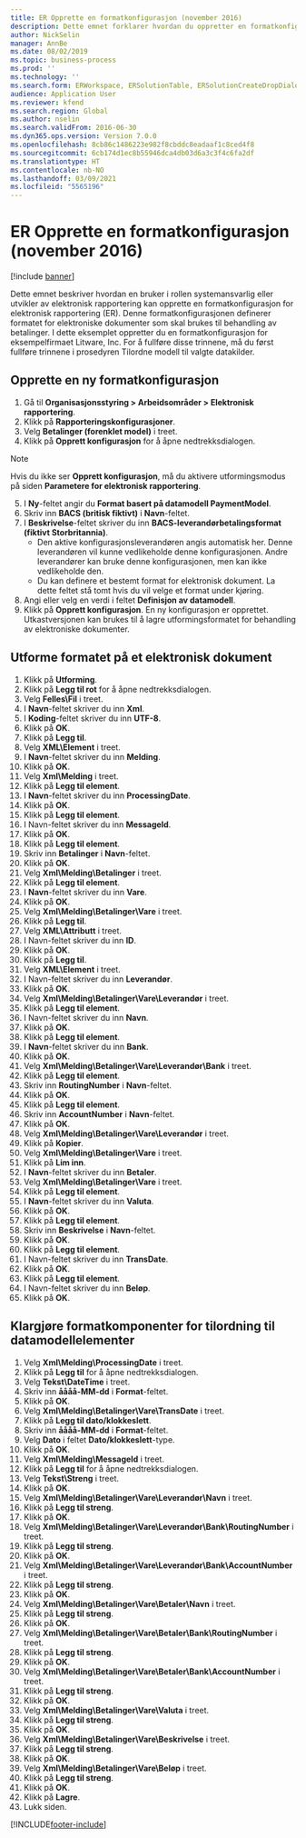 ```yaml
---
title: ER Opprette en formatkonfigurasjon (november 2016)
description: Dette emnet forklarer hvordan du oppretter en formatkonfigurasjon for elektronisk rapportering (ER).
author: NickSelin
manager: AnnBe
ms.date: 08/02/2019
ms.topic: business-process
ms.prod: ''
ms.technology: ''
ms.search.form: ERWorkspace, ERSolutionTable, ERSolutionCreateDropDialog, EROperationDesigner, ERComponentTypeDropDialog
audience: Application User
ms.reviewer: kfend
ms.search.region: Global
ms.author: nselin
ms.search.validFrom: 2016-06-30
ms.dyn365.ops.version: Version 7.0.0
ms.openlocfilehash: 8cb86c1486223e982f8cbddc8eadaaf1c8ced4f8
ms.sourcegitcommit: 6cb174d1ec8b55946dca4db03d6a3c3f4c6fa2df
ms.translationtype: HT
ms.contentlocale: nb-NO
ms.lasthandoff: 03/09/2021
ms.locfileid: "5565196"
---
```

# <a name="er-create-a-format-configuration-november-2016"></a>ER Opprette en formatkonfigurasjon (november 2016)

[!include [banner](../../includes/banner.md)]

Dette emnet beskriver hvordan en bruker i rollen systemansvarlig eller utvikler av elektronisk rapportering kan opprette en formatkonfigurasjon for elektronisk rapportering (ER). Denne formatkonfigurasjonen definerer formatet for elektroniske dokumenter som skal brukes til behandling av betalinger. I dette eksemplet oppretter du en formatkonfigurasjon for eksempelfirmaet Litware, Inc. For å fullføre disse trinnene, må du først fullføre trinnene i prosedyren Tilordne modell til valgte datakilder.


## <a name="create-a-new-format-configuration"></a>Opprette en ny formatkonfigurasjon
1. Gå til **Organisasjonsstyring > Arbeidsområder > Elektronisk rapportering**.
2. Klikk på **Rapporteringskonfigurasjoner**.
3. Velg **Betalinger (forenklet model)** i treet.
4. Klikk på **Opprett konfigurasjon** for å åpne nedtrekksdialogen.

 > [!NOTE]
 > Hvis du ikke ser **Opprett konfigurasjon**, må du aktivere utformingsmodus på siden **Parametere for elektronisk rapportering**. 
 
5. I **Ny**-feltet angir du **Format basert på datamodell PaymentModel**.
6. Skriv inn **BACS (britisk fiktivt)** i **Navn**-feltet.
7. I **Beskrivelse**-feltet skriver du inn **BACS-leverandørbetalingsformat (fiktivt Storbritannia)**.
    * Den aktive konfigurasjonsleverandøren angis automatisk her. Denne leverandøren vil kunne vedlikeholde denne konfigurasjonen. Andre leverandører kan bruke denne konfigurasjonen, men kan ikke vedlikeholde den.  
    * Du kan definere et bestemt format for elektronisk dokument. La dette feltet stå tomt hvis du vil velge et format under kjøring.  
8. Angi eller velg en verdi i feltet **Definisjon av datamodell**.
9. Klikk på **Opprett konfigurasjon**. En ny konfigurasjon er opprettet. Utkastversjonen kan brukes til å lagre utformingsformatet for behandling av elektroniske dokumenter.  

## <a name="design-the-format-of-an-electronic-document"></a>Utforme formatet på et elektronisk dokument
1. Klikk på **Utforming**.
2. Klikk på **Legg til rot** for å åpne nedtrekksdialogen.
3. Velg **Felles\Fil** i treet.
4. I **Navn**-feltet skriver du inn **Xml**.
5. I **Koding**-feltet skriver du inn **UTF-8**.
6. Klikk på **OK**.
7. Klikk på **Legg til**.
8. Velg **XML\Element** i treet.
9. I **Navn**-feltet skriver du inn **Melding**.
10. Klikk på **OK**.
11. Velg **Xml\Melding** i treet.
12. Klikk på **Legg til element**.
13. I **Navn**-feltet skriver du inn **ProcessingDate**.
14. Klikk på **OK**.
15. Klikk på **Legg til element**.
16. I Navn-feltet skriver du inn **MessageId**.
17. Klikk på **OK**.
18. Klikk på **Legg til element**.
19. Skriv inn **Betalinger** i **Navn**-feltet.
20. Klikk på **OK**.
21. Velg **Xml\Melding\Betalinger** i treet.
22. Klikk på **Legg til element**.
23. I **Navn**-feltet skriver du inn **Vare**.
24. Klikk på **OK**.
25. Velg **Xml\Melding\Betalinger\Vare** i treet.
26. Klikk på **Legg til**.
27. Velg **XML\Attributt** i treet.
28. I Navn-feltet skriver du inn **ID**.
29. Klikk på **OK**.
30. Klikk på **Legg til**.
31. Velg **XML\Element** i treet.
32. I Navn-feltet skriver du inn **Leverandør**.
33. Klikk på **OK**.
34. Velg **Xml\Melding\Betalinger\Vare\Leverandør** i treet.
35. Klikk på **Legg til element**.
36. I Navn-feltet skriver du inn **Navn**.
37. Klikk på **OK**.
38. Klikk på **Legg til element**.
39. I **Navn**-feltet skriver du inn **Bank**.
40. Klikk på **OK**.
41. Velg **Xml\Melding\Betalinger\Vare\Leverandør\Bank** i treet.
42. Klikk på **Legg til element**.
43. Skriv inn **RoutingNumber** i **Navn**-feltet.
44. Klikk på **OK**.
45. Klikk på **Legg til element**.
46. Skriv inn **AccountNumber** i **Navn**-feltet.
47. Klikk på **OK**.
48. Velg **Xml\Melding\Betalinger\Vare\Leverandør** i treet.
49. Klikk på **Kopier**.
50. Velg **Xml\Melding\Betalinger\Vare** i treet.
51. Klikk på **Lim inn**.
52. I **Navn**-feltet skriver du inn **Betaler**.
53. Velg **Xml\Melding\Betalinger\Vare** i treet.
54. Klikk på **Legg til element**.
55. I **Navn**-feltet skriver du inn **Valuta**.
56. Klikk på **OK**.
57. Klikk på **Legg til element**.
58. Skriv inn **Beskrivelse** i **Navn**-feltet.
59. Klikk på **OK**.
60. Klikk på **Legg til element**.
61. I Navn-feltet skriver du inn **TransDate**.
62. Klikk på **OK**.
63. Klikk på **Legg til element**.
64. I Navn-feltet skriver du inn **Beløp**.
65. Klikk på **OK**.

## <a name="prepare-format-components-for-mapping-to-data-model-elements"></a>Klargjøre formatkomponenter for tilordning til datamodellelementer
1. Velg **Xml\Melding\ProcessingDate** i treet.
2. Klikk på **Legg til** for å åpne nedtrekksdialogen.
3. Velg **Tekst\DateTime** i treet.
4. Skriv inn **åååå-MM-dd** i **Format**-feltet.
5. Klikk på **OK**.
6. Velg **Xml\Melding\Betalinger\Vare\TransDate** i treet.
7. Klikk på **Legg til dato/klokkeslett**.
8. Skriv inn **åååå-MM-dd** i **Format**-feltet.
9. Velg **Dato** i feltet **Dato/klokkeslett**-type.
10. Klikk på **OK**.
11. Velg **Xml\Melding\MessageId** i treet.
12. Klikk på **Legg til** for å åpne nedtrekksdialogen.
13. Velg **Tekst\Streng** i treet.
14. Klikk på **OK**.
15. Velg **Xml\Melding\Betalinger\Vare\Leverandør\Navn** i treet.
16. Klikk på **Legg til streng**.
17. Klikk på **OK**.
18. Velg **Xml\Melding\Betalinger\Vare\Leverandør\Bank\RoutingNumber** i treet.
19. Klikk på **Legg til streng**.
20. Klikk på **OK**.
21. Velg **Xml\Melding\Betalinger\Vare\Leverandør\Bank\AccountNumber** i treet.
22. Klikk på **Legg til streng**.
23. Klikk på **OK**.
24. Velg **Xml\Melding\Betalinger\Vare\Betaler\Navn** i treet.
25. Klikk på **Legg til streng**.
26. Klikk på **OK**.
27. Velg **Xml\Melding\Betalinger\Vare\Betaler\Bank\RoutingNumber** i treet.
28. Klikk på **Legg til streng**.
29. Klikk på **OK**.
30. Velg **Xml\Melding\Betalinger\Vare\Betaler\Bank\AccountNumber** i treet.
31. Klikk på **Legg til streng**.
32. Klikk på **OK**.
33. Velg **Xml\Melding\Betalinger\Vare\Valuta** i treet.
34. Klikk på **Legg til streng**.
35. Klikk på **OK**.
36. Velg **Xml\Melding\Betalinger\Vare\Beskrivelse** i treet.
37. Klikk på **Legg til streng**.
38. Klikk på **OK**.
39. Velg **Xml\Melding\Betalinger\Vare\Beløp** i treet.
40. Klikk på **Legg til streng**.
41. Klikk på **OK**.
42. Klikk på **Lagre**.
43. Lukk siden.



[!INCLUDE[footer-include](../../../../includes/footer-banner.md)]
